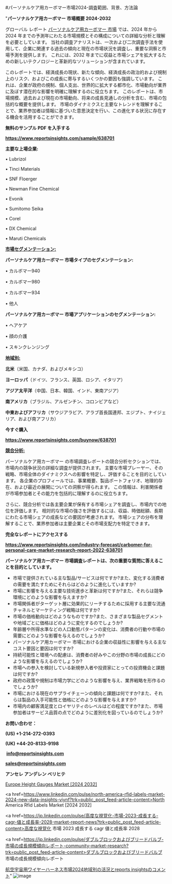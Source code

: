#パーソナルケア用カーボマー市場2024-調査範囲、背景、方法論

"<strong>パーソナルケア用カーボマー 市場概要 2024-2032</strong>

グローバル レポート <a href=https://www.reportsinsights.com/sample/638701>パーソナルケア用カーボマー 市場</a> では、2024 年から 2024 年までの予測年にわたる市場規模とその構成についての詳細な分析と理解を必要としています。 当社の調査アナリストは、一次および二次調査手法を使用して、企業に関連する過去の傾向と現在の市場状況を調査し、重要な洞察と市場予測を提供します。 これには、2032 年までに収益と市場シェアを拡大​​するための新しいテクノロジーと革新的なソリューションが含まれています。

このレポートでは、経済成長の現状、新たな傾向、経済成長の政治的および規制上のリスク、およびこの成長に寄与するいくつかの要因も強調しています。 これは、企業が政府の規制、個人支出、世界的に拡大する都市化、市場動向が業界に及ぼす潜在的な影響を明確に理解するのに役立ちます。 このレポートは、市場規模、過去および現在の市場動向、将来の成長見通しの分析を含む、市場の包括的な概要を提供します。 市場のダイナミクスと主要なトレンドを理解することで、業界参加者は情報に基づいた意思決定を行い、この進化する状況に存在する機会を活用することができます。

<strong><b>無料のサンプル PDF を入手する</b></strong>

<a href=https://www.reportsinsights.com/sample/638701><strong><u>https://www.reportsinsights.com/sample/638701</u></strong></a>

<strong>主要な上場企業:</strong>

• Lubrizol

• Tinci Materials

• SNF Floerger

• Newman Fine Chemical

• Evonik

• Sumitomo Seika

• Corel

• DX Chemical

• Maruti Chemicals

<strong><u>市場セグメンテーション</u></strong><strong><u>:</u></strong>

<strong>パーソナルケア用カーボマー 市場タイプのセグメンテーション:</strong>

• カルボマー940

• カルボマー980

• カルボマー934

• 他人

<strong>パーソナルケア用カーボマー 市場アプリケーションのセグメンテーション:</strong>

• ヘアケア

• 顔の介護

• スキンクレンジング

<strong><u>地域別</u></strong><strong><u>:</u></strong>

<strong>北米</strong>（米国、カナダ、およびメキシコ）

<strong>ヨーロッパ</strong>（ドイツ、フランス、英国、ロシア、イタリア）

<strong>アジア太平洋</strong>（中国、日本、韓国、インド、東南アジア）

<strong>南アメリカ</strong>（ブラジル、アルゼンチン、コロンビアなど）

<strong>中東およびアフリカ</strong>（サウジアラビア、アラブ首長国連邦、エジプト、ナイジェリア、および南アフリカ）

<strong>今すぐ購入</strong>

<a href=https://www.reportsinsights.com/buynow/638701><strong><u>https://www.reportsinsights.com/buynow/638701</u></strong></a>

<strong><u>競合分析:</u></strong>

パーソナルケア用カーボマー の市場調査レポートの競合分析セクションでは、市場内の競争状況の詳細な調査が提供されます。 主要な市場プレーヤー、その戦略、市場全体のダイナミクスへの影響を特定し、評価することを目的としています。 各企業のプロフィールでは、事業概要、製品ポートフォリオ、地理的存在、および最近の展開についての洞察が得られます。 この情報は、利害関係者が市場参加者とその能力を包括的に理解するのに役立ちます。

さらに、競合分析では各主要企業が保有する市場シェアを調査し、市場内での地位を評価します。 相対的な市場の強さを評価するには、収益、時価総額、長期にわたる市場シェアの成長などの要因が考慮されます。 市場シェアの分布を理解することで、業界参加者は主要企業とその市場支配力を特定できます。

<strong>完全なレポートにアクセスする</strong>

<a href=https://www.reportsinsights.com/industry-forecast/carbomer-for-personal-care-market-research-report-2022-638701><strong><u><b>https://www.reportsinsights.com/industry-forecast/carbomer-for-personal-care-market-research-report-2022-638701</b></u></strong></a>

<strong><b>パーソナルケア用カーボマー 市場調査レポートは、次の重要な質問に答えることを目的としています。</b></strong>
<ul>
  <li>市場で提供されている主な製品/サービスは何ですか?また、変化する消費者の需要を満たすためにそれらはどのように進化していますか?</li>
  <li>市場に影響を与える主要な技術進歩と革新は何ですか?また、それらは競争環境にどのような影響を与えますか?</li>
  <li>市場関係者がターゲット層に効果的にリーチするために採用する主要な流通チャネルとマーケティング戦略は何ですか?</li>
  <li>市場の価格動向はどのようなものですか?また、さまざまな製品セグメントや地域ごとに価格はどのように変化するのでしょうか?</li>
  <li>年齢層や所得水準などの人口動態パターンの変化は、消費者の行動や市場の需要にどのような影響を与えるのでしょうか?</li>
  <li>パーソナルケア用カーボマー 市場における企業の収益性に影響を与える主なコスト要因と要因は何ですか?</li>
  <li>持続可能性と環境への配慮は、消費者の好みやこの分野の市場の成長にどのような影響を与えるのでしょうか?</li>
  <li>市場への参入を検討している新規参入者や投資家にとっての投資機会と課題は何ですか?</li>
  <li>政府の政策や規制は市場力学にどのような影響を与え、業界戦略を形作るのでしょうか?</li>
  <li>市場における現在のサプライチェーンの傾向と課題は何ですか?また、それらは製品の入手可能性と価格にどのような影響を与えますか?</li>
  <li>市場内の顧客満足度とロイヤリティのレベルはどの程度ですか?また、市場参加者はサービス品質の点でどのように差別化を図っているのでしょうか?</li>
</ul>
<strong>お問い合わせ：</strong>

<strong>(US) +1-214-272-0393</strong>

<strong>(UK) +44-20-8133-9198</strong>

<strong> </strong><a href=info@reportsinsights.com><strong><u>info@reportsinsights.com</u></strong></a>

<a href=sales@reportsinsights.com><strong><u>sales@reportsinsights.com</u></strong></a>

<strong>アンセレ アンデレン ベリヒテ</strong>

<a href=https://www.linkedin.com/pulse/europe-height-gauges-markets-2024-business-strategy-ozubf/>Europe Height Gauges Market [2024 2032]</a>

<a href=https://www.linkedin.com/pulse/north-america-rfid-labels-market-2024-new-data-insights-viynf?trk=public_post_feed-article-content>North America Rfid Labels Market [2024 2032]</a>

<a href=https://jp.linkedin.com/pulse/高度な視覚化-市場-2023-成長する-cagr-値と成長率-2028-market-report-news?trk=public_post_feed-article-content>高度な視覚化 市場 2023 成長する cagr 値と成長率 2028</a>

<a href=https://jp.linkedin.com/pulse/ダブルブロックおよびブリードバルブ-市場の成長規模傾向レポート-community-market-research?trk=public_post_feed-article-content>ダブルブロックおよびブリードバルブ 市場の成長規模傾向レポート</a>

<a href=https://www.linkedin.com/pulse/航空宇宙用ワイヤーハーネス市場2024地域別の活況とreports-insightsのコメント-infopulse-daily-360-rxt0f/>航空宇宙用ワイヤーハーネス市場2024地域別の活況とreports insightsのコメント</a>"
![image](https://github.com/aakesh123242/RIMarket/assets/158431203/cd4c61bb-bb60-48bf-80d2-bc14f89388af)
